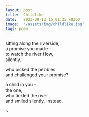 ```yaml
---
layout: post
title:  Childlike
date:   2023-09-13 15:01:35 +0300
image:  '/assets/img/childlike.jpg'
tags: poem 
---
```

sitting along the riverside,  
a promise you made -  
to watch the river flow,  
silently.  

who picked the pebbles  
and challenged  your promise?  

a child in you -  
the one,  
who tickled the river  
and smiled silently, instead.  

~
